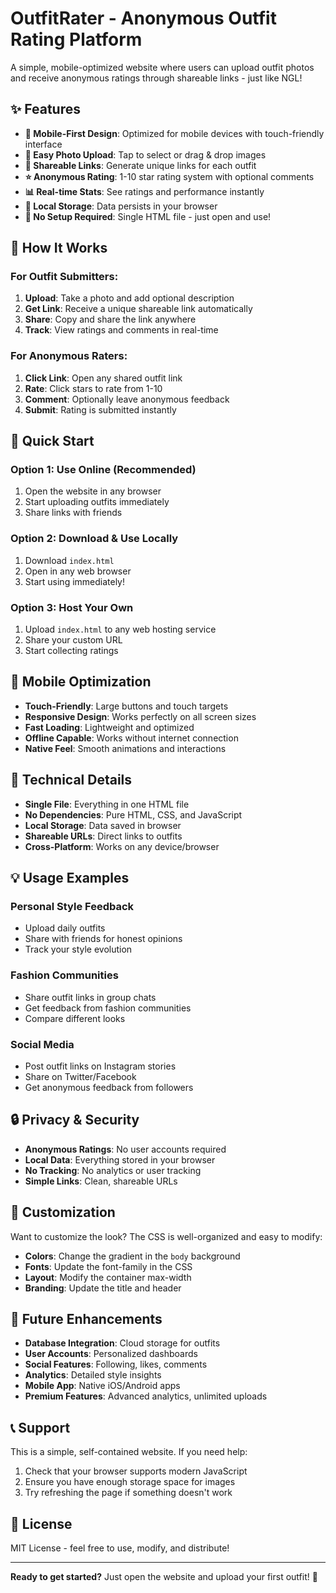 # OutfitRater - Anonymous Outfit Rating Platform

A simple, mobile-optimized website where users can upload outfit photos and receive anonymous ratings through shareable links - just like NGL!

## ✨ Features

- **📱 Mobile-First Design**: Optimized for mobile devices with touch-friendly interface
- **📸 Easy Photo Upload**: Tap to select or drag & drop images
- **🔗 Shareable Links**: Generate unique links for each outfit
- **⭐ Anonymous Rating**: 1-10 star rating system with optional comments
- **📊 Real-time Stats**: See ratings and performance instantly
- **💾 Local Storage**: Data persists in your browser
- **🚀 No Setup Required**: Single HTML file - just open and use!

## 🎯 How It Works

### For Outfit Submitters:
1. **Upload**: Take a photo and add optional description
2. **Get Link**: Receive a unique shareable link automatically
3. **Share**: Copy and share the link anywhere
4. **Track**: View ratings and comments in real-time

### For Anonymous Raters:
1. **Click Link**: Open any shared outfit link
2. **Rate**: Click stars to rate from 1-10
3. **Comment**: Optionally leave anonymous feedback
4. **Submit**: Rating is submitted instantly

## 🚀 Quick Start

### Option 1: Use Online (Recommended)
1. Open the website in any browser
2. Start uploading outfits immediately
3. Share links with friends

### Option 2: Download & Use Locally
1. Download `index.html`
2. Open in any web browser
3. Start using immediately!

### Option 3: Host Your Own
1. Upload `index.html` to any web hosting service
2. Share your custom URL
3. Start collecting ratings

## 📱 Mobile Optimization

- **Touch-Friendly**: Large buttons and touch targets
- **Responsive Design**: Works perfectly on all screen sizes
- **Fast Loading**: Lightweight and optimized
- **Offline Capable**: Works without internet connection
- **Native Feel**: Smooth animations and interactions

## 🔧 Technical Details

- **Single File**: Everything in one HTML file
- **No Dependencies**: Pure HTML, CSS, and JavaScript
- **Local Storage**: Data saved in browser
- **Shareable URLs**: Direct links to outfits
- **Cross-Platform**: Works on any device/browser

## 💡 Usage Examples

### Personal Style Feedback
- Upload daily outfits
- Share with friends for honest opinions
- Track your style evolution

### Fashion Communities
- Share outfit links in group chats
- Get feedback from fashion communities
- Compare different looks

### Social Media
- Post outfit links on Instagram stories
- Share on Twitter/Facebook
- Get anonymous feedback from followers

## 🔒 Privacy & Security

- **Anonymous Ratings**: No user accounts required
- **Local Data**: Everything stored in your browser
- **No Tracking**: No analytics or user tracking
- **Simple Links**: Clean, shareable URLs

## 🎨 Customization

Want to customize the look? The CSS is well-organized and easy to modify:

- **Colors**: Change the gradient in the `body` background
- **Fonts**: Update the font-family in the CSS
- **Layout**: Modify the container max-width
- **Branding**: Update the title and header

## 🌟 Future Enhancements

- **Database Integration**: Cloud storage for outfits
- **User Accounts**: Personalized dashboards
- **Social Features**: Following, likes, comments
- **Analytics**: Detailed style insights
- **Mobile App**: Native iOS/Android apps
- **Premium Features**: Advanced analytics, unlimited uploads

## 📞 Support

This is a simple, self-contained website. If you need help:
1. Check that your browser supports modern JavaScript
2. Ensure you have enough storage space for images
3. Try refreshing the page if something doesn't work

## 📄 License

MIT License - feel free to use, modify, and distribute!

---

**Ready to get started?** Just open the website and upload your first outfit! 🎉 